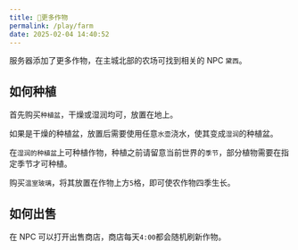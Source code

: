 ```yaml
---
title: 🌾更多作物
permalink: /play/farm
date: 2025-02-04 14:40:52
---
```


服务器添加了更多作物，在主城北部的农场可找到相关的 NPC `黛西`。

## 如何种植

首先购买`种植盆`，干燥或湿润均可，放置在地上。

如果是干燥的种植盆，放置后需要使用任意`水壶`浇水，使其变成`湿润`的种植盆。

在`湿润的种植盆`上可种植作物，种植之前请留意当前世界的`季节`，部分植物需要在指定季节才可种植。

购买`温室玻璃`，将其放置在作物上方`5`格，即可使农作物四季生长。

## 如何出售

在 NPC 可以打开出售商店，商店每天`4:00`都会随机刷新作物。
